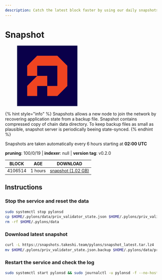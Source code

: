 ```yaml
---
description: Catch the latest block faster by using our daily snapshots.
---
```


# Snapshot

<figure><img src="https://github.com/takeshi-val/Logo/raw/main/pylons.png" alt=""><figcaption></figcaption></figure>

{% hint style="info" %}
Snapshots allows a new node to join the network by recovering application state from a backup file. Snapshot contains compressed copy of chain data directory. To keep backup files as small as plausible, snapshot server is periodically beeing state-synced.
{% endhint %}

Snapshots are taken automatically every 6 hours starting at **02:00 UTC**

**pruning**: 100/0/19 | **indexer**: null | **version tag**: v0.2.0

| BLOCK   | AGE     | DOWNLOAD                                                                            |
| ------- | ------- | ----------------------------------------------------------------------------------- |
| 4106514 | 1 hours | [snapshot (1.02 GB)](https://snapshots.takeshi.team/pylons/snapshot\_latest.tar.lz4) |

## Instructions

### Stop the service and reset the data

```bash
sudo systemctl stop pylonsd
cp $HOME/.pylons/data/priv_validator_state.json $HOME/.pylons/priv_validator_state.json.backup
rm -rf $HOME/.pylons/data
```

### Download latest snapshot

```bash
curl -L https://snapshots.takeshi.team/pylons/snapshot_latest.tar.lz4 | tar -Ilz4 -xf - -C $HOME/.pylons
mv $HOME/.pylons/priv_validator_state.json.backup $HOME/.pylons/data/priv_validator_state.json
```

### Restart the service and check the log

```bash
sudo systemctl start pylonsd && sudo journalctl -u pylonsd -f --no-hostname -o cat
```
